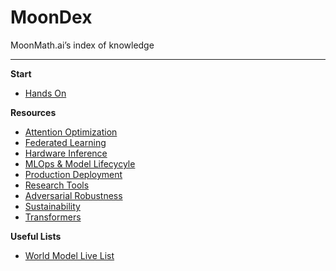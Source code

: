 # MoonDex
MoonMath.ai’s index of knowledge

---

**Start**
  - [Hands On](./handson.md)

**Resources**
  - [Attention Optimization](./attentionopt.md)
  - [Federated Learning](./fedlearning.md)
  - [Hardware Inference](./hwinference.md) 
  - [MLOps & Model Lifecycyle](./mlops.md)
  - [Production Deployment](./productdep.md)
  - [Research Tools](./restools.md)
  - [Adversarial Robustness](./adrob.md)
  - [Sustainability](./sustainability.md)
  - [Transformers](./transformers.md)

**Useful Lists**
  - [World Model Live List](./listworldm.md)
